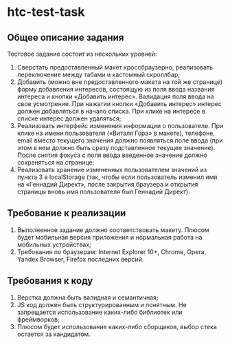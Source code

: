# htc-test-task

## Общее описание задания

Тестовое задание состоит из нескольких уровней:

1.  Сверстать предоставленный макет кроссбраузерно, реализовать переключение
    между табами и кастомный скроллбар;
2.  Добавить (можно вне предоставленного макета на той же странице) форму
    добавления интересов, состоящую из поля ввода названия интереса и кнопки
    «Добавить интерес». Валидация поля ввода на свое усмотрение. При нажатии
    кнопки «Добавить интерес» интерес должен добавляться в начало списка. При
    клике на интересе в списке интерес должен удаляться;
3.  Реализовать интерфейс изменения информации о пользователе. При клике на имени
    пользователя («Виталя Гора» в макете), телефоне, email вместо текущего значения
    должно появляться поле ввода (при этом в нем должно быть сразу подставленное
    текущее значение). После снятия фокуса с поля ввода введенное значение должно
    сохраняться на странице;
4.  Реализовать хранение измененных пользователем значений из пункта 3 в localStorage (так, чтобы если пользователь изменил имя на «Геннадий Директ», после
    закрытия браузера и открытия страницы вновь имя пользователя был Геннадий
    Директ).

## Требование к реализации

1.  Выполненное задание должно соответствовать макету. Плюсом будет мобильная
    версия приложения и нормальная работа на мобильных устройствах;
2.  Требования по браузерам: Internet Explorer 10+, Chrome, Opera, Yandex Browser,
    Firefox последних версий.

## Требования к коду

1.  Верстка должна быть валидная и семантичная;
2.  JS код должен быть структурированным и понятным. Не запрещается использование
    каких-либо библиотек или фреймворков;
3.  Плюсом будет использование каких-либо сборщиков, выбор стека остается за
    кандидатом. 
